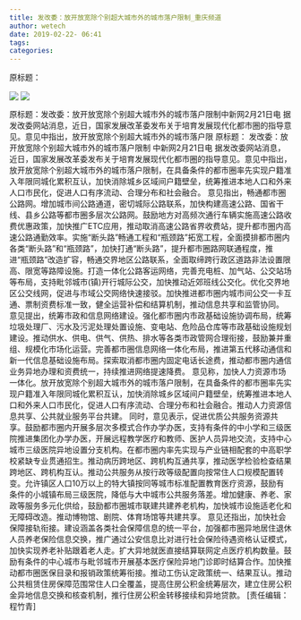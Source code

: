 ```yaml
---
title: 发改委：放开放宽除个别超大城市外的城市落户限制_重庆频道
author: wetech
date: 2019-02-22- 06:41
tags: 
categories: 
---
```

原标题：
<!-- more -->
                
<img align="center" border="0" src="http://p1.ifengimg.com/a/2019_08/7b2bda1274a0b4c_size70_w540_h360.jpg" />
                
<img align="center" border="0" src="http://p2.ifengimg.com/a/2016/0810/204c433878d5cf9size1_w16_h16.png" />
            
原标题：发改委：放开放宽除个别超大城市外的城市落户限制中新网2月21日电 据发改委网站消息，近日，国家发展改革委发布关于培育发展现代化都市圈的指导意见。意见中指出，放开放宽除个别超大城市外的城市落户限
原标题：
发改委：放开放宽除个别超大城市外的城市落户限制
中新网2月21日电 据发改委网站消息，近日，国家发展改革委发布关于培育发展现代化都市圈的指导意见。意见中指出，放开放宽除个别超大城市外的城市落户限制，在具备条件的都市圈率先实现户籍准入年限同城化累积互认，加快消除城乡区域间户籍壁垒，统筹推进本地人口和外来人口市民化，促进人口有序流动、合理分布和社会融合。
意见指出，畅通都市圈公路网。增加城市间公路通道，密切城际公路联系，加快构建高速公路、国省干线、县乡公路等都市圈多层次公路网。鼓励地方对高频次通行车辆实施高速公路收费优惠政策，加快推广ETC应用，推动取消高速公路省界收费站，提升都市圈内高速公路通勤效率。实施“断头路”畅通工程和“瓶颈路”拓宽工程，全面摸排都市圈内各类“断头路”和“瓶颈路”，加快打通“断头路”，提升都市圈路网联通程度，推进“瓶颈路”改造扩容，畅通交界地区公路联系，全面取缔跨行政区道路非法设置限高、限宽等路障设施。打造一体化公路客运网络，完善充电桩、加气站、公交站场等布局，支持毗邻城市(镇)开行城际公交，加快推动近郊班线公交化。优化交界地区公交线网，促进与市域公交网络快速接驳。加快推进都市圈内城市间公交一卡互通、票制资费标准一致，健全运营补偿和结算机制，推动信息共享和监管协同。
意见提出，统筹市政和信息网络建设。强化都市圈内市政基础设施协调布局，统筹垃圾处理厂、污水及污泥处理处置设施、变电站、危险品仓库等市政基础设施规划建设。推动供水、供电、供气、供热、排水等各类市政管网合理衔接，鼓励兼并重组、规模化市场化运营。完善都市圈信息网络一体化布局，推进第五代移动通信和新一代信息基础设施布局。探索取消都市圈内固定电话长途费，推动都市圈内通信业务异地办理和资费统一，持续推进网络提速降费。
意见称，加快人力资源市场一体化。放开放宽除个别超大城市外的城市落户限制，在具备条件的都市圈率先实现户籍准入年限同城化累积互认，加快消除城乡区域间户籍壁垒，统筹推进本地人口和外来人口市民化，促进人口有序流动、合理分布和社会融合。推动人力资源信息共享、公共就业服务平台共建。
同时，意见表示，促进优质公共服务资源共享。鼓励都市圈内开展多层次多模式合作办学办医，支持有条件的中小学和三级医院推进集团化办学办医，开展远程教学医疗和教师、医护人员异地交流，支持中心城市三级医院异地设置分支机构。在都市圈内率先实现与产业链相配套的中高职学校紧缺专业贯通招生。推动病历跨地区、跨机构互通共享，推动医学检验检查结果跨地区、跨机构互认。推动公共服务从按行政等级配置向按常住人口规模配置转变。允许镇区人口10万以上的特大镇按同等城市标准配置教育医疗资源，鼓励有条件的小城镇布局三级医院，降低与大中城市公共服务落差。增加健康、养老、家政等服务多元化供给，鼓励都市圈城市联建共建养老机构，加快城市设施适老化和无障碍改造。推动博物馆、剧院、体育场馆等共建共享。
意见还指出，加快社会保障接轨衔接。建设涵盖各类社会保障信息的统一平台，加强都市圈异地居住退休人员养老保险信息交换，推广通过公安信息比对进行社会保险待遇资格认证模式，加快实现养老补贴跟着老人走。扩大异地就医直接结算联网定点医疗机构数量。鼓励有条件的中心城市与毗邻城市开展基本医疗保险异地门诊即时结算合作。加快推动都市圈医保目录和报销政策统筹衔接。推动工伤认定政策统一、结果互认。推动公共租赁住房保障范围常住人口全覆盖，提高住房公积金统筹层次，建立住房公积金异地信息交换和核查机制，推行住房公积金转移接续和异地贷款。
[责任编辑：程竹青]
            
